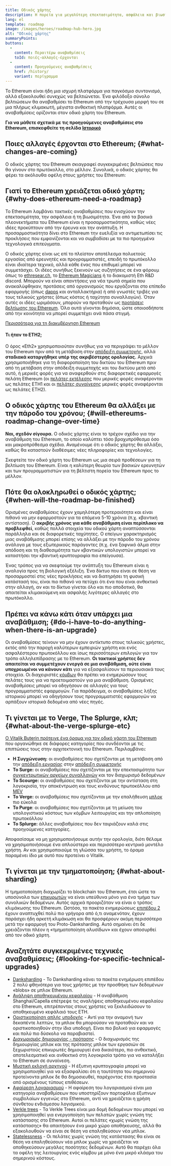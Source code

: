 ```yaml
---
title: Οδικός χάρτης
description: Η πορεία για μεγαλύτερη επεκτασιμότητα, ασφάλεια και βιωσιμότητα για το Ethereum.
lang: el
template: roadmap
image: /images/heroes/roadmap-hub-hero.jpg
alt: "Οδικός χάρτης"
summaryPoints:
buttons:
  - 
    content: Περαιτέρω αναβαθμίσεις
    toId: ποιές-αλλαγές-έρχονται
  - 
    content: Προηγούμενες αναβαθμίσεις
    href: /history/
    variant: περίγραμμα
---
```


Το Ethereum είναι ήδη μια ισχυρή πλατφόρμα για παγκόσμιο συντονισμό, αλλά εξακολουθεί συνεχώς να βελτιώνεται. Ένα φιλόδοξο σύνολο βελτιώσεων θα αναβαθμίσει το Ethereum από την τρέχουσα μορφή του σε μια πλήρως κλιμακωτή, μέγιστα ανθεκτική πλατφόρμα. Αυτές οι αναβαθμίσεις ορίζονται στον οδικό χάρτη του Ethereum.

**Για να μάθετε σχετικά με τις προηγούμενες αναβαθμίσεις στο Ethereum, επισκεφθείτε τη σελίδα [Ιστορικό](/history/)**

## Ποιες αλλαγές έρχονται στο Ethereum; {#what-changes-are-coming}

Ο οδικός χάρτης του Ethereum σκιαγραφεί συγκεκριμένες βελτιώσεις που θα γίνουν στο πρωτόκολλο, στο μέλλον. Συνολικά, ο οδικός χάρτης θα φέρει τα ακόλουθα οφέλη στους χρήστες του Ethereum:

<CardGrid>
  <RoadmapActionCard
    href="/roadmap/scaling"
    title="Φθηνότερες συναλλαγές"
    image="scaling"
    description="Rollups are too expensive and rely on centralized components, causing users to place too much trust in their operators. The roadmap includes fixes for both of these problems."
    buttonText="More on reducing fees"
  />
  <RoadmapActionCard
    href="/roadmap/security"
    title="Επιπλέον ασφάλεια"
    image="security"
    description="Ethereum is already very secure but it can be made even stronger, ready to withstand all kinds of attack far into the future."
    buttonText="More on security"
  />
  <RoadmapActionCard
    href="/roadmap/user-experience"
    title="Καλύτερη εμπειρία χρήστη"
    image="userExperience"
    description="More support for smart contract wallets and light-weight nodes will make using Ethereum simpler and safer."
    buttonText="More on user experience"
  />
  <RoadmapActionCard
    href="/roadmap/future-proofing"
    title="Πρόβλεψη για το μέλλον"
    image="futureProofing"
    description="Ethereum researchers and developers are solving tomorrow's problems today, readying the network for future generations."
    buttonText="More on future proofing"
  />
</CardGrid>

## Γιατί το Ethereum χρειάζεται οδικό χάρτη; {#why-does-ethereum-need-a-roadmap}

Το Ethereum λαμβάνει τακτικές αναβαθμίσεις που ενισχύουν την επεκτασιμότητα, την ασφάλεια ή τη βιωσιμότητα. Ένα από τα βασικά πλεονεκτήματα του Ethereum είναι η προσαρμοστικότητα, καθώς νέες ιδέες προκύπτουν από την έρευνα και την ανάπτυξη. Η προσαρμοστικότητα δίνει στο Ethereum την ευελιξία να αντιμετωπίσει τις προκλήσεις που εμφανίζονται και να συμβαδίσει με τα πιο προηγμένα τεχνολογικά επιτεύγματα.

<RoadmapImageContent title="Πώς ορίζεται ο οδικός χάρτης">

Ο οδικός χάρτης είναι ως επί το πλείστον αποτέλεσμα πολυετούς εργασίας από ερευνητές και προγραμματιστές, επειδή το πρωτόκολλο είναι ιδιαίτερα τεχνικό, αλλά κάθε ένας που επιθυμεί μπορεί να συμμετάσχει. Οι ιδέες συνήθως ξεκινούν ως συζητήσεις σε ένα φόρουμ όπως το [ethresear.ch](https://ethresear.ch/), το [Ethereum Magicians](https://ethereum-magicians.org/) ή το διακομιστή Eth R&D discord. Μπορούν να είναι απαντήσεις για νέα τρωτά σημεία που ανακαλύφθηκαν, προτάσεις από οργανισμούς που εργάζονται στο επίπεδο εφαρμογής (όπως [dapps](/glossary/#dapp) και ανταλλακτήρια) ή από γνωστές τριβές για τους τελικούς χρήστες (όπως κόστος ή ταχύτητα συναλλαγών). Όταν αυτές οι ιδέες ωριμάσουν, μπορούν να προταθούν ως [προτάσεις βελτίωσης του Ethereum](https://eips.ethereum.org/). Όλα αυτά γίνονται δημόσια, ώστε οποιοσδήποτε από την κοινότητα να μπορεί συμμετέχει ανά πάσα στιγμή.

[Περισσότερα για τη διακυβέρνηση Ethereum](/governance/)

</RoadmapImageContent>

<InfoBanner mb={8}>
  <h4 style={{ marginTop: 0 }}>Τι ήταν το ETH2;</h4>

  <p>Ο όρος «Eth2» χρησιμοποιούταν συνήθως για να περιγράψει το μέλλον του Ethereum πριν από τη μετάβαση στην <a href="/glossary/#pos">απόδειξη συμμετοχής</a>, αλλά <strong>σταδιακά καταργήθηκε υπέρ της ακριβέστερης ορολογίας.</strong> Αρχικά χρησιμοποιήθηκε για τη διαφοροποίηση του δικτύου του Ethereum πριν από τη μετάβαση στην απόδειξη συμμετοχής και του δικτύου μετά από αυτό, ή μερικές φορές για να αναφερθούν στις διαφορετικές εφαρμογές πελάτη Ethereum (οι <a href="/glossary/#execution-client">πελάτες εκτέλεσης</a> που μερικές φορές αναφέρονται ως πελάτες ETH1 και οι <a href="/glossary/#consensus-client">πελάτες συναίνεσης</a> μερικές φορές αναφέρονται ως πελάτες ETH2).</p>

</InfoBanner>

## Ο οδικός χάρτης του Ethereum θα αλλάξει με την πάροδο του χρόνου; {#will-ethereums-roadmap-change-over-time}

**Ναι, σχεδόν σίγουρα.** Ο οδικός χάρτης είναι το τρέχον σχέδιο για την αναβάθμιση του Ethereum, το οποίο καλύπτει τόσο βραχυπρόθεσμα όσο και μακροπρόθεσμα σχέδια. Αναμένουμε ότι ο οδικός χάρτης θα αλλάξει, καθώς θα καταστούν διαθέσιμες νέες πληροφορίες και τεχνολογίες.

Σκεφτείτε τον οδικό χάρτη του Ethereum ως μια σειρά προθέσεων για τη βελτίωση του Ethereum. Είναι η καλύτερη θεωρία των βασικών ερευνητών και των προγραμματιστών για τη βέλτιστη πορεία του Ethereum προς το μέλλον.

## Πότε θα ολοκληρωθεί ο οδικός χάρτης; {#when-will-the-roadmap-be-finished}

Ορισμένες αναβαθμίσεις έχουν χαμηλότερη προτεραιότητα και είναι πιθανό να μην εφαρμοστούν για τα επόμενα 5-10 χρόνια (π.χ. κβαντική αντίσταση). Ο **ακριβής χρόνος για κάθε αναβάθμιση είναι περίπλοκο να προβλεφθεί**, καθώς πολλά στοιχεία του οδικού χάρτη αναπτύσσονται παράλληλα και σε διαφορετικές ταχύτητες. Ο επείγων χαρακτηρισμός μιας αναβάθμισης μπορεί επίσης να αλλάξει με την πάροδο του χρόνου ανάλογα με τους εξωτερικούς παράγοντες (π.χ. ένα ξαφνικό άλμα στην απόδοση και τη διαθεσιμότητα των κβαντικών υπολογιστών μπορεί να καταστήσει την κβαντική κρυπτογραφία πιο επείγουσα).

Ένας τρόπος για να σκεφτούμε την ανάπτυξη του Ethereum είναι η αναλογία προς τη βιολογική εξέλιξη. Ένα δίκτυο που είναι σε θέση να προσαρμοστεί στις νέες προκλήσεις και να διατηρήσει τη φυσική κατάστασή του, είναι πιο πιθανό να πετύχει ότι ένα που είναι ανθεκτικό στην αλλαγή, αν και το δίκτυο γίνεται όλο και πιο αποδοτικό, θα απαιτείται κλιμακούμενη και ασφαλής λιγότερες αλλαγές στο πρωτόκολλο.

## Πρέπει να κάνω κάτι όταν υπάρχει μια αναβάθμιση; {#do-i-have-to-do-anything-when-there-is-an-upgrade}

Οι αναβαθμίσεις τείνουν να μην έχουν αντίκτυπο στους τελικούς χρήστες, εκτός από την παροχή καλύτερων εμπειριών χρήστη και ενός ασφαλέστερου πρωτοκόλλου και ίσως περισσότερων <i>επιλογών</i> για τον τρόπο αλληλεπίδρασης με το Ethereum. **Οι τακτικοί χρήστες δεν απαιτείται να συμμετέχουν ενεργά σε μια αναβάθμιση, ούτε είναι υποχρεωμένοι να κάνουν κάτι** για να εξασφαλίσουν τα περιουσιακά τους στοιχεία. Οι διαχειριστές [κόμβων](/glossary/#node) θα πρέπει να ενημερώσουν τους πελάτες τους για να προετοιμαστούν για μια αναβάθμιση. Ορισμένες αναβαθμίσεις μπορεί να οδηγήσουν σε αλλαγές για τους προγραμματιστές εφαρμογών. Για παράδειγμα, οι αναβαθμίσεις λήξης ιστορικού μπορεί να οδηγήσουν τους προγραμματιστές εφαρμογών να αρπάξουν ιστορικά δεδομένα από νέες πηγές.

## Τι γίνεται με το Verge, The Splurge, κλπ; {#what-about-the-verge-splurge-etc}

[Ο Vitalik Buterin πρότεινε ένα όραμα για τον οδικό χάρτη του Ethereum](https://x.com/VitalikButerin/status/1741190491578810445) που οργανώθηκε σε διάφορες κατηγορίες που συνδέονται με τις επιπτώσεις τους στην αρχιτεκτονική του Ethereum. Περιλαμβάνει:

- **Η Συγχώνευση:** οι αναβαθμίσεις που σχετίζονται με τη μετάβαση από την [απόδειξη εργασίας](/glossary/#pow) στην [απόδειξη συμμετοχής](/glossary/#pos)
- **Το Surge:** οι αναβαθμίσεις που σχετίζονται με την επεκτασιμότητα των [συγκεντρωτικών αρχείων συναλλαγών](/glossary/#rollups) και τον διαχωρισμό δεδομένων
- **Το Scourge:** οι αναβαθμίσεις που σχετίζονται με την αντίσταση στη λογοκρισία, την αποκέντρωση και τους κινδύνους πρωτοκόλλου από [MEV](/glossary/#mev)
- **Το Verge:** οι αναβαθμίσεις που σχετίζονται με την επαλήθευση [μπλοκ](/glossary/#block) πιο εύκολα
- **Το Purge**: οι αναβαθμίσεις που σχετίζονται με τη μείωση του υπολογιστικού κόστους των κόμβων λειτουργίας και την απλοποίηση πρωτοκόλλου
- **Το Splurge:** άλλες αναβαθμίσεις που δεν ταιριάζουν καλά στις προηγούμενες κατηγορίες.

Αποφασίσαμε να μη χρησιμοποιήσουμε αυτήν την ορολογία, διότι θέλαμε να χρησιμοποιήσουμε ένα απλούστερο και περισσότερο κεντρικό μοντέλο χρήστη. Αν και χρησιμοποιούμε τη γλώσσα του χρήστη, το όραμα παραμένει ίδιο με αυτό που προτείνει ο Vitalik.

## Τι γίνεται με την τμηματοποίηση; {#what-about-sharding}

Η τμηματοποίηση διαχωρίζει το blockchain του Ethereum, έτσι ώστε τα υποσύνολα των [επικυρωτών](/glossary/#validator) να είναι υπεύθυνα μόνο για ένα τμήμα των συνολικών δεδομένων. Αυτός αρχικά προοριζόταν να είναι ο τρόπος κλιμάκωσης του Ethereum. Ωστόσο, τα πακέτα ενημερώσεως [επιπέδου 2](/glossary/#layer-2) έχουν αναπτυχθεί πολύ πιο γρήγορα από ό,τι αναμενόταν, έχουν παράσχει ήδη αρκετή κλιμάκωση και θα προσφέρουν ακόμη περισσότερα μετά την εφαρμογή του Proto-Danksharding. Αυτό σημαίνει ότι δε χρειάζονται πλέον η «τμηματοποίηση αλυσίδων» και έχουν αποσυρθεί από τον οδικό χάρτη.

## Αναζητάτε συγκεκριμένες τεχνικές αναβαθμίσεις; {#looking-for-specific-technical-upgrades}

- [Danksharding](/roadmap/danksharding) - Το Danksharding κάνει τα πακέτα ενημέρωση επιπέδου 2 πολύ φθηνότερα για τους χρήστες με την προσθήκη των δεδομένων «blobs» σε μπλοκ Ethereum.
- [Ανάληψη αποθηκευμένου κεφαλαίου](/staking/withdrawals) - Η αναβάθμιση Shanghai/Capella επέτρεψε τις αναλήψεις αποθηκευμένου κεφαλαίου στο Ethereum, επιτρέποντας στους χρήστες να ξεκλειδώσουν το αποθηκευμένο κεφάλαιό τους ETH.
- [Οριστικοποίηση απλής υποδοχής](/roadmap/single-slot-finality) - Αντί για την αναμονή των δεκαπέντε λεπτών, τα μπλοκ θα μπορούσαν να προταθούν και να οριστικοποιηθούν στην ίδια υποδοχή. Είναι πιο βολικό για εφαρμογές και πολύ πιο δύσκολο να παραβιαστεί.
- [Διαχωρισμός δημιουργίας - πρότασης](/roadmap/pbs) - Ο διαχωρισμός της δημιουργίας μπλοκ και της πρότασης μπλοκ των εργασιών σε ξεχωριστούς επικυρωτές δημιουργεί ένα δικαιότερο, πιο ανθεκτικό, αποτελεσματικό και ανθεκτικό στη λογοκρισία τρόπο για να καταλήξει το Ethereum σε συναίνεση.
- [Μυστική εκλογή αρχηγού](/roadmap/secret-leader-election) - Η έξυπνη κρυπτογραφία μπορεί να χρησιμοποιηθεί για να εξασφαλίσει ότι η ταυτότητα του σημερινού προτείνοντα μπλοκ δε θα δημοσιευθεί, παρέχοντας έτσι προστασία από ορισμένους τύπους επιθέσεων.
- [Αφαίρεση λογαριασμού](/roadmap/account-abstraction) - Η αφαίρεση του λογαριασμού είναι μια κατηγορία αναβαθμίσεων που υποστηρίζουν πορτοφόλια έξυπνων συμβολαίων εγγενώς στο Ethereum, αντί να χρειάζεται η χρήση σύνθετου ενδιάμεσου λογισμικού.
- [Verkle trees](/roadmap/verkle-trees) - Τα Verkle Trees είναι μια δομή δεδομένων που μπορεί να χρησιμοποιηθεί για ενεργοποίηση των πελατών χωρίς γνώση της κατάστασης στο Ethereum. Αυτοί οι πελάτες «χωρίς γνώση της κατάστασης» θα απαιτήσουν ένα μικρό χώρο αποθήκευσης, αλλά θα εξακολουθούν να είναι σε θέση να επαληθεύσουν νέα μπλοκ.
- [Statelessness](/roadmap/statelessness) - Οι πελάτες χωρίς γνώση της κατάστασης θα είναι σε θέση να επαληθεύσουν νέα μπλοκ χωρίς να χρειάζεται να αποθηκεύσουν μεγάλες ποσότητες δεδομένων. Αυτό θα παρέχει όλα τα οφέλη της λειτουργίας ενός κόμβου με μόνο ένα μικρό κλάσμα του σημερινού κόστους.
